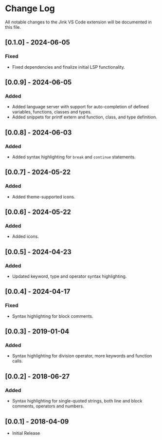 # Change Log

All notable changes to the Jink VS Code extension will be documented in this file.

## [0.1.0] - 2024-06-05
### Fixed
- Fixed dependencies and finalize initial LSP functionality.

## [0.0.9] - 2024-06-05
### Added
- Added language server with support for auto-completion of defined variables, functions, classes and types.
- Added snippets for printf extern and function, class, and type definition.

## [0.0.8] - 2024-06-03
### Added
- Added syntax highlighting for `break` and `continue` statements.

## [0.0.7] - 2024-05-22
### Added
- Added theme-supported icons.

## [0.0.6] - 2024-05-22
### Added
- Added icons.

## [0.0.5] - 2024-04-23
### Added
- Updated keyword, type and operator syntax highlighting.

## [0.0.4] - 2024-04-17
### Fixed
- Syntax highlighting for block comments.

## [0.0.3] - 2019-01-04
### Added
- Syntax highlighting for division operator, more keywords and function calls.

## [0.0.2] - 2018-06-27
### Added
- Syntax highlighting for single-quoted strings, both line and block comments, operators and numbers.

## [0.0.1] - 2018-04-09
- Initial Release
